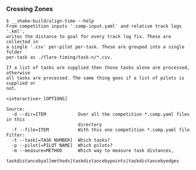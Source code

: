 ### Crossing Zones

    $ __shake-build/align-time --help
    From competition inputs '.comp-input.yaml' and relative track logs '.kml',
    writes the distance to goal for every track log fix. These are collected in
    a single '.csv' per-pilot per-task. These are grouped into a single folder
    per-task as ./flare-timing/task-n/*.csv.

    If a list of tasks are supplied then those tasks alone are processed, otherwise
    all tasks are processed. The same thing goes if a list of pilots is supplied or
    not.

    <interactive> [OPTIONS]

    Source:
      -d --dir=ITEM            Over all the competition *.comp.yaml files in this
                               directory
      -f --file=ITEM           With this one competition *.comp.yaml file
    Filter:
      -t --task[=TASK NUMBER]  Which tasks?
      -p --pilot[=PILOT NAME]  Which pilots?
      -m --measure=METHOD      Which way to measure task distances,
                               taskdistancebyallmethods|taskdistancebypoints|taskdistancebyedges
